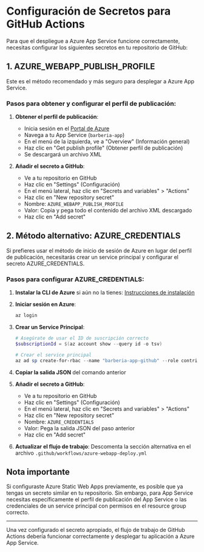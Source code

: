 # Configuración de Secretos para GitHub Actions

Para que el despliegue a Azure App Service funcione correctamente, necesitas configurar los siguientes secretos en tu repositorio de GitHub:

## 1. AZURE_WEBAPP_PUBLISH_PROFILE

Este es el método recomendado y más seguro para desplegar a Azure App Service.

### Pasos para obtener y configurar el perfil de publicación:

1. **Obtener el perfil de publicación**:
   - Inicia sesión en el [Portal de Azure](https://portal.azure.com)
   - Navega a tu App Service (`barberia-app`)
   - En el menú de la izquierda, ve a "Overview" (Información general)
   - Haz clic en "Get publish profile" (Obtener perfil de publicación)
   - Se descargará un archivo XML

2. **Añadir el secreto a GitHub**:
   - Ve a tu repositorio en GitHub
   - Haz clic en "Settings" (Configuración)
   - En el menú lateral, haz clic en "Secrets and variables" > "Actions"
   - Haz clic en "New repository secret"
   - Nombre: `AZURE_WEBAPP_PUBLISH_PROFILE`
   - Valor: Copia y pega todo el contenido del archivo XML descargado
   - Haz clic en "Add secret"

## 2. Método alternativo: AZURE_CREDENTIALS

Si prefieres usar el método de inicio de sesión de Azure en lugar del perfil de publicación, necesitarás crear un service principal y configurar el secreto AZURE_CREDENTIALS.

### Pasos para configurar AZURE_CREDENTIALS:

1. **Instalar la CLI de Azure** si aún no la tienes: [Instrucciones de instalación](https://docs.microsoft.com/es-es/cli/azure/install-azure-cli)

2. **Iniciar sesión en Azure**:
   ```powershell
   az login
   ```

3. **Crear un Service Principal**:
   ```powershell
   # Asegúrate de usar el ID de suscripción correcto
   $subscriptionId = $(az account show --query id -o tsv)
   
   # Crear el service principal
   az ad sp create-for-rbac --name "barberia-app-github" --role contributor --scopes /subscriptions/$subscriptionId/resourceGroups/barberia-rg --sdk-auth
   ```

4. **Copiar la salida JSON** del comando anterior

5. **Añadir el secreto a GitHub**:
   - Ve a tu repositorio en GitHub
   - Haz clic en "Settings" (Configuración)
   - En el menú lateral, haz clic en "Secrets and variables" > "Actions"
   - Haz clic en "New repository secret"
   - Nombre: `AZURE_CREDENTIALS`
   - Valor: Pega la salida JSON del paso anterior
   - Haz clic en "Add secret"

6. **Actualizar el flujo de trabajo**: Descomenta la sección alternativa en el archivo `.github/workflows/azure-webapp-deploy.yml`

## Nota importante

Si configuraste Azure Static Web Apps previamente, es posible que ya tengas un secreto similar en tu repositorio. Sin embargo, para App Service necesitas específicamente el perfil de publicación del App Service o las credenciales de un service principal con permisos en el resource group correcto.

---

Una vez configurado el secreto apropiado, el flujo de trabajo de GitHub Actions debería funcionar correctamente y desplegar tu aplicación a Azure App Service.
